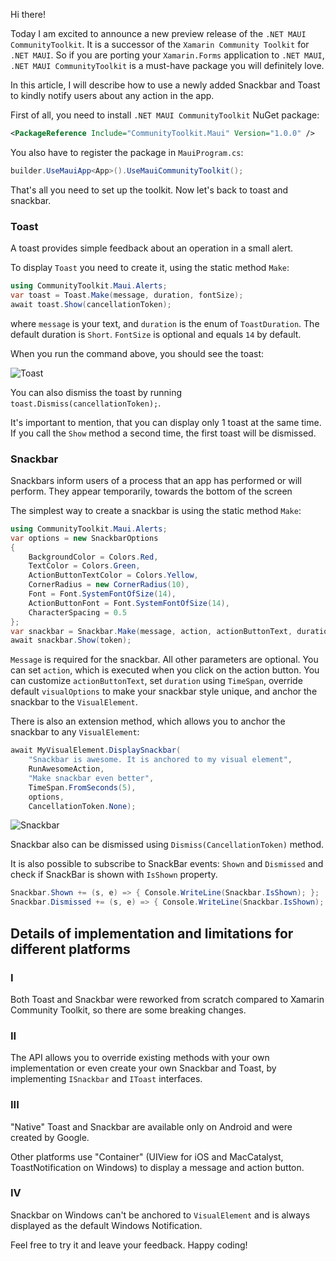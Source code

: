 Hi there!

Today I am excited to announce a new preview release of the `.NET MAUI CommunityToolkit`. It is a successor of the `Xamarin Community Toolkit` for `.NET MAUI`. So if you are porting your `Xamarin.Forms` application to `.NET MAUI`, `.NET MAUI CommunityToolkit` is a must-have package you will definitely love.

In this article, I will describe how to use a newly added Snackbar and Toast to kindly notify users about any action in the app.

First of all, you need to install `.NET MAUI CommunityToolkit` NuGet package:

```xml
<PackageReference Include="CommunityToolkit.Maui" Version="1.0.0" />
```

You also have to register the package in `MauiProgram.cs`:

```csharp
builder.UseMauiApp<App>().UseMauiCommunityToolkit();
```

That's all you need to set up the toolkit. Now let's back to toast and snackbar.

### Toast ###

A toast provides simple feedback about an operation in a small alert.

To display `Toast` you need to create it, using the static method `Make`:

```csharp	
using CommunityToolkit.Maui.Alerts;
var toast = Toast.Make(message, duration, fontSize);
await toast.Show(cancellationToken);
```	
where `message` is your text, and `duration` is the enum of `ToastDuration`. The default duration is `Short`. `FontSize` is optional and equals `14` by default.

When you run the command above, you should see the toast:

![Toast](https://ik.imagekit.io/VladislavAntonyuk/vladislavantonyuk/articles/17/maui-toast.png)

You can also dismiss the toast by running `toast.Dismiss(cancellationToken);`.

It's important to mention, that you can display only 1 toast at the same time. If you call the `Show` method a second time, the first toast will be dismissed.

### Snackbar	###

Snackbars inform users of a process that an app has performed or will perform. They appear temporarily, towards the bottom of the screen

The simplest way to create a snackbar is using the static method `Make`:

```csharp
using CommunityToolkit.Maui.Alerts;
var options = new SnackbarOptions
{
    BackgroundColor = Colors.Red,
    TextColor = Colors.Green,
    ActionButtonTextColor = Colors.Yellow,
    CornerRadius = new CornerRadius(10),
    Font = Font.SystemFontOfSize(14),
    ActionButtonFont = Font.SystemFontOfSize(14),
    CharacterSpacing = 0.5
};
var snackbar = Snackbar.Make(message, action, actionButtonText, duration, visualOptions, anchorVisualElement);
await snackbar.Show(token);
```
`Message` is required for the snackbar. All other parameters are optional. You can set `action`, which is executed when you click on the action button. You can customize `actionButtonText`, set `duration` using `TimeSpan`, override default `visualOptions` to make your snackbar style unique, and anchor the snackbar to the `VisualElement`.

There is also an extension method, which allows you to anchor the snackbar to any `VisualElement`:
```csharp
await MyVisualElement.DisplaySnackbar(
    "Snackbar is awesome. It is anchored to my visual element",
    RunAwesomeAction,
    "Make snackbar even better",
    TimeSpan.FromSeconds(5),
    options,
    CancellationToken.None);	
```

![Snackbar](https://ik.imagekit.io/VladislavAntonyuk/vladislavantonyuk/articles/17/maui-snackbar.png)

Snackbar also can be dismissed using `Dismiss(CancellationToken)` method.

It is also possible to subscribe to SnackBar events: `Shown` and `Dismissed` and check if SnackBar is shown with `IsShown` property.

```csharp
Snackbar.Shown += (s, e) => { Console.WriteLine(Snackbar.IsShown); };
Snackbar.Dismissed += (s, e) => { Console.WriteLine(Snackbar.IsShown); };
```

## Details of implementation and limitations for different platforms ##

### I ###
Both Toast and Snackbar were reworked from scratch compared to Xamarin Community Toolkit, so there are some breaking changes.

### II ###
The API allows you to override existing methods with your own implementation or even create your own Snackbar and Toast, by implementing `ISnackbar` and `IToast` interfaces.

### III ###
"Native" Toast and Snackbar are available only on Android and were created by Google.

Other platforms use "Container" (UIView for iOS and MacCatalyst, ToastNotification on Windows) to display a message and action button.

### IV ###
Snackbar on Windows can't be anchored to `VisualElement` and is always displayed as the default Windows Notification.

Feel free to try it and leave your feedback. Happy coding!
